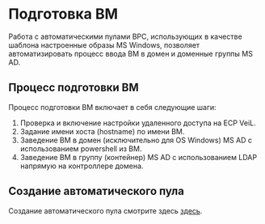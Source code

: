# Подготовка ВМ

Работа с автоматическими пулами ВРС, использующих в качестве шаблона настроенные образы MS Windows, позволяет
автоматизировать процесс ввода ВМ в домен и доменные группы MS AD.

## Процесс подготовки ВМ

Процесс подготовки ВМ включает в себя следующие шаги:
1. Проверка и включение настройки удаленного доступа на ECP VeiL.
1. Задание имени хоста (hostname) по имени ВМ.
1. Заведение ВМ в домен (исключительно для OS Windows) MS AD с использованием powershell из ВМ.
1. Заведение ВМ в группу (контейнер) MS AD с использованием LDAP напрямую на контроллере домена.

## Создание автоматического пула

Создание автоматического пула смотрите здесь [здесь](../pools/automated_pool_v3.md).
